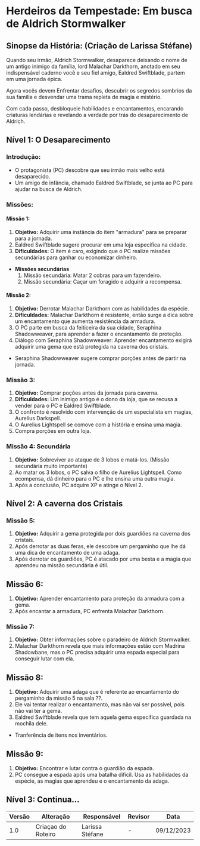 # Herdeiros da Tempestade: Em busca de Aldrich Stormwalker

## Sinopse da História: (Criação de Larissa Stéfane)

Quando seu irmão, Aldrich Stormwalker, desaparece deixando o nome de um antigo inimigo da família, lord Malachar Darkthorn, anotado em seu indispensável caderno você e seu fiel amigo, Ealdred Swiftblade, partem em uma jornada épica.

Agora vocês devem Enfrentar desafios, descubrir os segredos sombrios da sua família e desvendar uma trama repleta de magia e mistério.

Com cada passo, desbloqueie habilidades e encantamentos, encarando criaturas lendárias e revelando a verdade por trás do desaparecimento de Aldrich.

## Nível 1: O Desaparecimento 

### Introdução:
  - O protagonista (PC) descobre que seu irmão mais velho está desaparecido.
  - Um amigo de infância, chamado Ealdred Swiftblade, se junta ao PC para ajudar na busca de Aldrich.

### Missões:

#### Missão 1:  
  1. **Objetivo:** Adquirir uma instância do item "armadura" para se preparar para a jornada.
  2. Ealdred Swiftblade sugere procurar em uma loja específica na cidade.
  3. **Dificuldades:** O item é caro, exigindo que o PC realize missões secundárias para ganhar ou economizar dinheiro.
  - **Missões secundárias**
      1. Missão secundária: Matar 2 cobras para um fazendeiro.
      2. Missão secundária: Caçar um foragido e adquirir a recompensa.

#### Missão 2:  
  1. **Objetivo:** Derrotar Malachar Darkthorn com as habilidades da espécie.
  2. **Dificuldades:** Malachar Darkthorn é resistente, então surge a dica sobre um encantamento que aumenta resistência da armadura.
  3. O PC parte em busca da feiticeira da sua cidade, Seraphina Shadowweaver, para aprender a fazer o encantamento de proteção.
  4. Diálogo com Seraphina Shadowweaver: Aprender encantamento exigirá adquirir uma gema que está protegida na caverna dos cristais.

  - Seraphina Shadowweaver sugere comprar porções antes de partir na jornada.

### Missão 3:
  1. **Objetivo:** Comprar poções antes da jornada para caverna.
  2. **Dificuldades:** Um inimigo antigo é o dono da loja, que se recusa a vender para o PC e Ealdred Swiftblade.
  3. O confronto é resolvido com intervenção de um especialista em magias, Aurelius Darkspell.
  4. O Aurelius Lightspell se comove com a história e ensina uma magia.
  5. Compra porções em outra loja.

### Missão 4: Secundária
 1. **Objetivo:** Sobreviver ao ataque de 3 lobos e matá-los. (Missão secundária muito importante)
 2. Ao matar os 3 lobos, o PC salva o filho de Aurelius Lightspell. Como ecompensa, dá dinheiro para o PC e lhe ensina uma outra magia.
 3. Após a conclusão, PC adquire XP e atinge o Nível 2.

## Nível 2: A caverna dos Cristais

### Missão 5: 
 1. **Objetivo:** Adquirir a gema protegida por dois guardiões na caverna dos cristais.
 2. Após derrotar as duas feras, ele descobre um pergaminho que lhe dá uma dica de encantamento de uma adaga.
 3. Após derrotar os guardiões, PC é atacado por uma besta e a magia que aprendeu na missão secundária é útil.

## Missão 6:
1. **Objetivo:** Aprender encantamento para proteção da armadura com a gema.
2. Após encantar a armadura, PC enfrenta Malachar Darkthorn.

### Missão 7: 
1. **Objetivo:**  Obter informações sobre o paradeiro de Aldrich Stormwalker.
2. Malachar Darkthorn revela que mais informações estão com Madrina Shadowbane, mas o PC precisa adquirir uma espada especial para conseguir lutar com ela.

## Missão 8:
1. **Objetivo:** Adquirir uma adaga que é referente ao encantamento do pergaminho da missão 5 na sala ??.
2. Ele vai tentar realizar o encantamento, mas não vai ser possível, pois não vai ter a gema.
3. Ealdred Swiftblade revela que tem aquela gema específica guardada na mochila dele.
- Tranferência de itens nos inventários.

##  Missão 9:
1. **Objetivo:** Encontrar e lutar contra o guardião da espada.
2. PC consegue a espada após uma batalha difícil. Usa as habilidades da espécie, as magias que aprendeu e o encantamento da adaga.

## Nível 3: Continua...

| Versão | Alteração | Responsável | Revisor | Data |
| - | - | - | - | - |
| 1.0 | Criaçao do Roteiro| Larissa Stéfane | - | 09/12/2023



